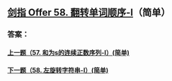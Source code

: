 ## [剑指 Offer 58. 翻转单词顺序-I](https://leetcode-cn.com/problems/merge-two-sorted-lists/)（简单）





### 答案：



#### [上一题（57. 和为s的连续正数序列-I）(简单)](https://github.com/sdwwld/leetCode/blob/master/src/main/java/com/wld/java/offer/剑指Offer57-II.md)

#### [下一题（58. 左旋转字符串-I）(简单)](https://github.com/sdwwld/leetCode/blob/master/src/main/java/com/wld/java/offer/剑指Offer58-II.md)
